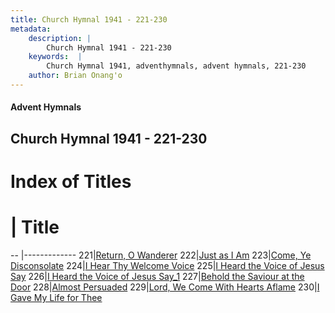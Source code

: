 ```yaml
---
title: Church Hymnal 1941 - 221-230
metadata:
    description: |
        Church Hymnal 1941 - 221-230
    keywords:  |
        Church Hymnal 1941, adventhymnals, advent hymnals, 221-230
    author: Brian Onang'o
---
```


#### Advent Hymnals
## Church Hymnal 1941 - 221-230

# Index of Titles
# | Title                        
-- |-------------
221|[Return, O Wanderer](/church-hymnal/CH/201-300/221-230/Return,-O-Wanderer)
222|[Just as I Am](/church-hymnal/CH/201-300/221-230/Just-as-I-Am)
223|[Come, Ye Disconsolate](/church-hymnal/CH/201-300/221-230/Come,-Ye-Disconsolate)
224|[I Hear Thy Welcome Voice](/church-hymnal/CH/201-300/221-230/I-Hear-Thy-Welcome-Voice)
225|[I Heard the Voice of Jesus Say](/church-hymnal/CH/201-300/221-230/I-Heard-the-Voice-of-Jesus-Say)
226|[I Heard the Voice of Jesus Say_1](/church-hymnal/CH/201-300/221-230/I-Heard-the-Voice-of-Jesus-Say_1)
227|[Behold the Saviour at the Door](/church-hymnal/CH/201-300/221-230/Behold-the-Saviour-at-the-Door)
228|[Almost Persuaded](/church-hymnal/CH/201-300/221-230/Almost-Persuaded)
229|[Lord, We Come With Hearts Aflame](/church-hymnal/CH/201-300/221-230/Lord,-We-Come-With-Hearts-Aflame)
230|[I Gave My Life for Thee](/church-hymnal/CH/201-300/221-230/I-Gave-My-Life-for-Thee)
